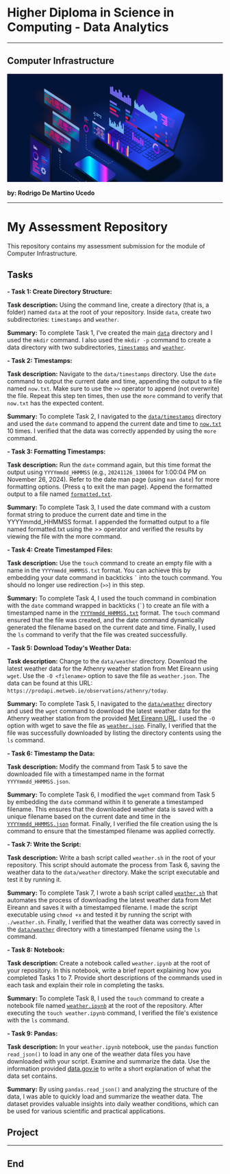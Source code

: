 # Higher Diploma in Science in Computing - Data Analytics
******

## Computer Infrastructure

![Programming](images/img_programming.jpeg)

**by: Rodrigo De Martino Ucedo**
************

# My Assessment Repository

This repository contains my assessment submission for the module of Computer Infrastructure.

## Tasks

**- Task 1: Create Directory Structure:**

**Task description:** Using the command line, create a directory (that is, a folder) named `data` at the root of your repository. Inside `data`, create two subdirectories: `timestamps` and `weather`.

**Summary:** To complete Task 1, I've created the main [`data`](https://github.com/RodrigoDMU/computer_infrastructure/tree/main/data) directory and I used the `mkdir` command. I also used the `mkdir -p` command to create a data directory with two subdirectories, [`timestamps`](https://github.com/RodrigoDMU/computer_infrastructure/tree/main/data/timestamps) and [`weather`](https://github.com/RodrigoDMU/computer_infrastructure/tree/main/data/weather).

**- Task 2: Timestamps:**

**Task description:** Navigate to the `data/timestamps` directory. Use the `date` command to output the current date and time, appending the output to a file named `now.txt`. Make sure to use the `>>` operator to append (not overwrite) the file. Repeat this step ten times, then use the `more` command to verify that `now.txt` has the expected content.

**Summary:** To complete Task 2, I navigated to the [`data/timestamps`](https://github.com/RodrigoDMU/computer_infrastructure/tree/main/data/timestamps) directory and used the `date` command to append the current date and time to [`now.txt`](https://github.com/RodrigoDMU/computer_infrastructure/blob/main/data/timestamps/now.txt) 10 times. I verified that the data was correctly appended by using the `more` command.

**- Task 3: Formatting Timestamps:**

**Task description:** Run the `date` command again, but this time format the output using `YYYYmmdd_HHMMSS` (e.g., `20241126_130004` for 1:00:04 PM on November 26, 2024). Refer to the date man page (using `man date`) for more formatting options. (Press `q` to exit the man page). Append the formatted output to a file named [`formatted.txt`](https://github.com/RodrigoDMU/computer_infrastructure/blob/main/data/timestamps/formatted.txt).

**Summary:** To complete Task 3, I used the date command with a custom format string to produce the current date and time in the YYYYmmdd_HHMMSS format. I appended the formatted output to a file named formatted.txt using the >> operator and verified the results by viewing the file with the more command.

**- Task 4: Create Timestamped Files:**

**Task description:** Use the `touch` command to create an empty file with a name in the `YYYYmmdd_HHMMSS.txt` format. You can achieve this by embedding your date command in backticks `` ` `` into the touch command. You should no longer use redirection (`>>`) in this step.

**Summary:** To complete Task 4, I used the touch command in combination with the `date` command wrapped in backticks (`` ` ``) to create an file with a timestamped name in the [`YYYYmmdd_HHMMSS.txt`](https://github.com/RodrigoDMU/computer_infrastructure/blob/main/data/timestamps/20241026_132342.txt) format. The `touch` command ensured that the file was created, and the date command dynamically generated the filename based on the current date and time. Finally, I used the `ls` command to verify that the file was created successfully.

**- Task 5: Download Today's Weather Data:**

**Task description:** Change to the `data/weather` directory. Download the latest weather data for the Athenry weather station from Met Eireann using `wget`. Use the `-O <filename>` option to save the file as `weather.json`. The data can be found at this URL: `https://prodapi.metweb.ie/observations/athenry/today`.

**Summary:** To complete Task 5, I navigated to the [`data/weather`](https://github.com/RodrigoDMU/computer_infrastructure/tree/main/data/weather) directory and used the `wget` command to download the latest weather data for the Athenry weather station from the provided [Met Eireann URL](https://prodapi.metweb.ie/observations/athenry/today). I used the `-O` option with wget to save the file as [`weather.json`](https://github.com/RodrigoDMU/computer_infrastructure/blob/main/data/weather/weather.json). Finally, I verified that the file was successfully downloaded by listing the directory contents using the `ls` command.

**- Task 6: Timestamp the Data:**

**Task description:** Modify the command from Task 5 to save the downloaded file with a timestamped name in the format `YYYYmmdd_HHMMSS.json`.

**Summary:** To complete Task 6, I modified the `wget` command from Task 5 by embedding the `date` command within it to generate a timestamped filename. This ensures that the downloaded weather data is saved with a unique filename based on the current date and time in the [`YYYYmmdd_HHMMSS.json`](https://github.com/RodrigoDMU/computer_infrastructure/blob/main/data/weather/20241028_114642.json) format. Finally, I verified the file creation using the ls command to ensure that the timestamped filename was applied correctly.

**- Task 7: Write the Script:**

**Task description:** Write a bash script called `weather.sh` in the root of your repository. This script should automate the process from Task 6, saving the weather data to the `data/weather` directory. Make the script executable and test it by running it.

**Summary:** To complete Task 7, I wrote a bash script called [`weather.sh`](https://github.com/RodrigoDMU/computer_infrastructure/blob/main/weather.sh) that automates the process of downloading the latest weather data from Met Eireann and saves it with a timestamped filename. I made the script executable using `chmod +x` and tested it by running the script with `./weather.sh`. Finally, I verified that the weather data was correctly saved in the [`data/weather`](https://github.com/RodrigoDMU/computer_infrastructure/blob/main/data/weather/20241108_110531.json) directory with a timestamped filename using the `ls` command. 

**- Task 8: Notebook:**

**Task description:** Create a notebook called `weather.ipynb` at the root of your repository. In this notebook, write a brief report explaining how you completed Tasks 1 to 7. Provide short descriptions of the commands used in each task and explain their role in completing the tasks.

**Summary:** To complete Task 8, I used the `touch` command to create a notebook file named [`weather.ipynb`](https://github.com/RodrigoDMU/computer_infrastructure/blob/main/weather.ipynb) at the root of the repository. After executing the `touch weather.ipynb` command, I verified the file's existence with the `ls` command.

**- Task 9: Pandas:**

**Task description:** In your `weather.ipynb` notebook, use the `pandas` function `read_json()` to load in any one of the weather data files you have downloaded with your script. Examine and summarize the data. Use the information provided [data.gov.ie](https://data.gov.ie/dataset/todays-weather-athenry) to write a short explanation of what the data set contains.

**Summary:** By using `pandas.read_json()` and analyzing the structure of the data, I was able to quickly load and summarize the weather data. The dataset provides valuable insights into daily weather conditions, which can be used for various scientific and practical applications.

## Project







*******
## End